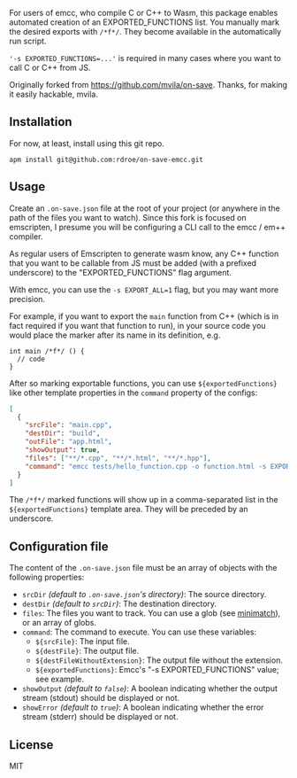 For users of emcc, who compile C or C++ to Wasm, this package enables automated creation of an EXPORTED_FUNCTIONS list. You manually mark the desired exports with `/*f*/`. They become available in the automatically run script.

`'-s EXPORTED_FUNCTIONS=...'` is required in many cases where you want to call C or C++ from JS.  

Originally forked from https://github.com/mvila/on-save.
Thanks, for making it easily hackable, mvila.

## Installation
For now, at least, install using this git repo.
```
apm install git@github.com:rdroe/on-save-emcc.git
```

## Usage

Create an `.on-save.json` file at the root of your project (or anywhere in the path of the files you want to watch). Since this fork is focused on emscripten, I presume you will be configuring a CLI call to the emcc / em++ compiler.

As regular users of Emscripten to generate wasm know, any C++ function that you want to be callable from JS must be added (with a prefixed underscore) to the "EXPORTED_FUNCTIONS" flag argument.

With emcc, you can use the `-s EXPORT_ALL=1` flag, but you may want more precision.

For example, if you want to export the `main` function from C++ (which is in fact required if you want that function to run), in your source code you would place the marker after its name in its definition, e.g.

```
int main /*f*/ () {
  // code
}
```

After so marking exportable functions, you can use `${exportedFunctions}` like other template properties in the `command` property of the configs:

```json
[
  {
    "srcFile": "main.cpp",
    "destDir": "build",
    "outFile": "app.html",
    "showOutput": true,
    "files": ["**/*.cpp", "**/*.html", "**/*.hpp"],
    "command": "emcc tests/hello_function.cpp -o function.html -s EXPORTED_FUNCTIONS='[${exportedFunctions}]'"
  }
]
```

The `/*f*/` marked functions will show up in a comma-separated list in the `${exportedFunctions}` template area. They will be preceded by an underscore.

## Configuration file

The content of the `.on-save.json` file must be an array of objects with the following properties:

* `srcDir` _(default to `.on-save.json`'s directory)_: The source directory.
* `destDir` _(default to `srcDir`)_: The destination directory.
* `files`: The files you want to track. You can use a glob (see [minimatch](https://github.com/isaacs/minimatch)), or an array of globs.
* `command`: The command to execute. You can use these variables:
  * `${srcFile}`: The input file.
  * `${destFile}`: The output file.
  * `${destFileWithoutExtension}`: The output file without the extension.
  * `${exportedFunctions}`: Emcc's "-s EXPORTED_FUNCTIONS" value; see example.
* `showOutput` _(default to `false`)_: A boolean indicating whether the output stream (stdout) should be displayed or not.
* `showError` _(default to `true`)_: A boolean indicating whether the error stream (stderr) should be displayed or not.

## License

MIT
